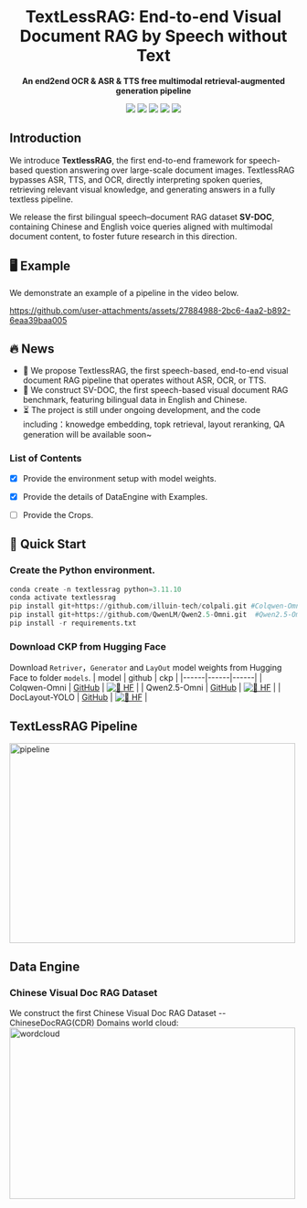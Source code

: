 



# <div align="center">TextLessRAG: End-to-end Visual Document RAG by Speech without Text<div>

<div align="center">
<!-- <h1>A Multi-round Multi-modal Reinforcement Learning Framework</h1> -->
<p><strong>An end2end OCR & ASR & TTS free multimodal retrieval-augmented generation pipeline </strong></p>

<a href='https://huggingface.co/datasets/hit12345/textlessrag/tree/main'><img src='https://img.shields.io/badge/%F0%9F%A4%97%20Hugging%20Face-Datasets-green'></a>
<a href="https://huggingface.co/vidore/colqwen-omni-v0.1" target="_blank"><img src=https://img.shields.io/badge/%F0%9F%A4%97%20Hugging%20Face-Retriver-blue></a>
<a href="https://huggingface.co/Qwen/Qwen2.5-Omni-7B" target="_blank"><img src=https://img.shields.io/badge/%F0%9F%A4%97%20Hugging%20Face-Generator-blue></a>
<a href="https://huggingface.co/collections/juliozhao/doclayout-yolo-670cdec674913d9a6f77b542" target="_blank"><img src=https://img.shields.io/badge/%F0%9F%A4%97%20Hugging%20Face-Layout-yellow></a>
<a href="https://arxiv.org/pdf" target="_blank"><img src=https://img.shields.io/badge/Paper-arXiv-red></a>


</div>

## Introduction
We introduce **TextlessRAG**, the first end-to-end framework for speech-based question answering over large-scale document images. TextlessRAG bypasses ASR, TTS, and OCR, directly interpreting spoken queries, retrieving relevant visual knowledge, and generating answers in a fully textless pipeline. 

We release the first bilingual speech–document RAG dataset **SV-DOC**, containing Chinese and English voice queries aligned with multimodal document content, to foster future research in this direction.

## 🖥️ Example
We demonstrate an example of a pipeline in the video below.

https://github.com/user-attachments/assets/27884988-2bc6-4aa2-b892-6eaa39baa005



## 🔥 News
- 🎉  We propose TextlessRAG, the first speech-based, end-to-end visual document RAG pipeline that operates without ASR, OCR, or TTS.
- 🎉  We construct SV-DOC, the first speech-based visual document RAG benchmark, featuring bilingual data in English and Chinese.
- ⏳ The project is still under ongoing development, and the code including：knowedge embedding, topk retrieval, layout reranking, QA generation will be available soon~
<!-- - ⌛️ Training code will be released soon. -->
<!-- - 🎉 Our framework integrates various embedding models, enabling you to create your own retriever.
- 🎉 We have released the ViDoSeek dataset, which is suitable for Retrieval-augmented Generation in the large visually rich document collection. -->

### List of Contents
- [x] Provide the environment setup with model weights.
- [x] Provide the details of DataEngine with Examples.
- [ ] Provide the Crops.  



## 🚀 Quick Start

### Create the Python environment.
```python
conda create -n textlessrag python=3.11.10
conda activate textlessrag
pip install git+https://github.com/illuin-tech/colpali.git #Colqwen-Omni
pip install git+https://github.com/QwenLM/Qwen2.5-Omni.git  #Qwen2.5-Omni
pip install -r requirements.txt
```
### Download CKP from Hugging Face 
Download `Retriver`，`Generator` and `LayOut` model weights from Hugging Face to folder `models`. 
| model | github | ckp |
|------|------|------|
| Colqwen-Omni | [GitHub](https://github.com/illuin-tech/colpali) | [![🤗 HF](https://img.shields.io/badge/🤗%20Hugging%20Face-orange)](https://huggingface.co/vidore/colqwen-omni-v0.1) |
| Qwen2.5-Omni | [GitHub](https://github.com/QwenLM/Qwen2.5-Omni) | [![🤗 HF](https://img.shields.io/badge/🤗%20Hugging%20Face-orange)](https://huggingface.co/Qwen/Qwen2.5-Omni-7B) |
| DocLayout-YOLO | [GitHub](https://github.com/opendatalab/DocLayout-YOLO?tab=readme-ov-file) | [![🤗 HF](https://img.shields.io/badge/🤗%20Hugging%20Face-orange)](https://huggingface.co/collections/juliozhao/doclayout-yolo-670cdec674913d9a6f77b542) |

## TextLessRAG Pipeline

<img width="500" height="350" alt="pipeline" src="https://github.com/user-attachments/assets/d6fc78bc-9838-4758-a3b0-8f1d1d93060c" />


## Data Engine

### Chinese Visual Doc RAG Dataset
We construct the first Chinese Visual Doc RAG Dataset -- ChineseDocRAG(CDR)
Domains world cloud:
<img width="500" height="300" alt="wordcloud" src="https://github.com/user-attachments/assets/556408ce-8d54-41e2-9bca-a8494a8879ee" />





